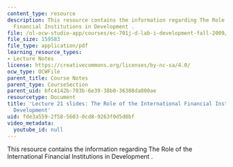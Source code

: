 ```yaml
---
content_type: resource
description: This resource contains the information regarding The Role of the International
  Financial Institutions in Development .
file: /ol-ocw-studio-app/courses/ec-701j-d-lab-i-development-fall-2009/fde3a5592f5856030cd89263f0d5d0bf_MITEC_701JF09_lec21_rg.pdf
file_size: 159583
file_type: application/pdf
learning_resource_types:
- Lecture Notes
license: https://creativecommons.org/licenses/by-nc-sa/4.0/
ocw_type: OCWFile
parent_title: Course Notes
parent_type: CourseSection
parent_uid: bfc4142b-703b-6e39-38b0-36308da800ae
resourcetype: Document
title: 'Lecture 21 slides: The Role of the International Financial Institutions in
  Development'
uid: fde3a559-2f58-5603-0cd8-9263f0d5d0bf
video_metadata:
  youtube_id: null
---
```

This resource contains the information regarding The Role of the International Financial Institutions in Development .